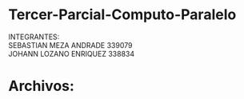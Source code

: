 # Tercer-Parcial-Computo-Paralelo
INTEGRANTES:  
SEBASTIAN MEZA ANDRADE 339079  
JOHANN LOZANO ENRIQUEZ 338834  

# Archivos:
